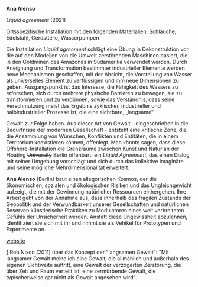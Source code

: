 **Ana Alenso**

_Liquid agreement_ (2021)

Ortsspezifische Installation mit den folgenden Materialien: Schläuche, Edelstahl, Gerüstteile, Wasserpumpen

Die Installation _Liquid agreement_ schlägt eine Übung in Dekonstruktion vor, die auf den Modellen von die Umwelt zerstörenden Maschinen basiert, die in den Goldminen des Amazonas in Südamerika verwendet werden. Durch Aneignung und Transformation bestimmter industrieller Elemente werden neue Mechanismen geschaffen, mit der Absicht, die Vorstellung von Wasser als universelles Element zu verflüssigen und ihm neue Dimensionen zu geben. Ausgangspunkt ist das Interesse, die Fähigkeit des Wassers zu erforschen, sich durch mehrere physische Barrieren zu bewegen, sie zu transformieren und zu verdünnen, sowie das Verständnis, dass seine Verschmutzung meist das Ergebnis zyklischer, industrieller und halbindustrieller Prozesse ist, die eine sichtbare, „langsame&quot;

Gewalt zur Folge haben. Aus dieser Art von Gewalt - eingeschrieben in die Bedürfnisse der modernen Gesellschaft - entsteht eine kritische Zone, die die Ansammlung von Wünschen, Konflikten und Entitäten, die in einem Territorium koexistieren können, offenlegt. Man könnte sagen, dass diese Offshore-Installation die Grenzräume zwischen Kunst und Natur an der Floating ~~University~~ Berlin offenbart: ein _Liquid Agreement_, das einen Dialog mit seiner Umgebung vorschlägt und sich durch das kollektive Imaginäre und seine mögliche Mehrdimensionalität erweitert.

**Ana Alenso** (Berlin) baut einen allegorischen Kosmos, der die ökonomischen, sozialen und ökologischen Risiken und das Ungleichgewicht aufzeigt, die mit der Gewinnung natürlicher Ressourcen einhergehen. Ihre Arbeit geht von der Annahme aus, dass innerhalb des fragilen Zustands der Geopolitik und der Verwundbarkeit unserer Gesellschaften und natürlichen Reserven künstlerische Praktiken zu Modulatoren eines weit verbreiteten Gefühls der Unsicherheit werden. Anstatt diese Ungewissheit abzulehnen, identifiziert sie sich mit ihr und nimmt sie als Vehikel für Prototypen und Experimente an.

[website](http://www.anaalenso.com/)

[1](#sdfootnote1anc) Rob Nixon (2011) über das Konzept der &quot;langsamen Gewalt&quot;: &quot;Mit langsamer Gewalt meine ich eine Gewalt, die allmählich und außerhalb des eigenen Sichtweite auftritt, eine Gewalt der verzögerten Zerstörung, die über Zeit und Raum verteilt ist, eine zermürbende Gewalt, die typischerweise gar nicht als Gewalt angesehen wird&quot;.
